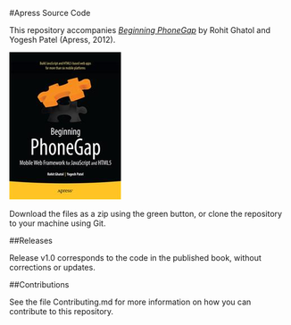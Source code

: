 #Apress Source Code

This repository accompanies [*Beginning PhoneGap*](http://www.apress.com/9781430239031) by Rohit  Ghatol and Yogesh  Patel (Apress, 2012).

![Cover image](9781430239031.jpg)

Download the files as a zip using the green button, or clone the repository to your machine using Git.

##Releases

Release v1.0 corresponds to the code in the published book, without corrections or updates.

##Contributions

See the file Contributing.md for more information on how you can contribute to this repository.
